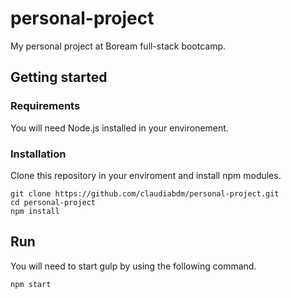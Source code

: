 # personal-project
My personal project at Boream full-stack bootcamp.


## Getting started

### Requirements
You will need Node.js installed in your environement. 

### Installation
Clone this repository in your enviroment and install npm modules.

```
git clone https://github.com/claudiabdm/personal-project.git
cd personal-project
npm install
```

## Run
You will need to start gulp by using the following command. 
```
npm start
```


